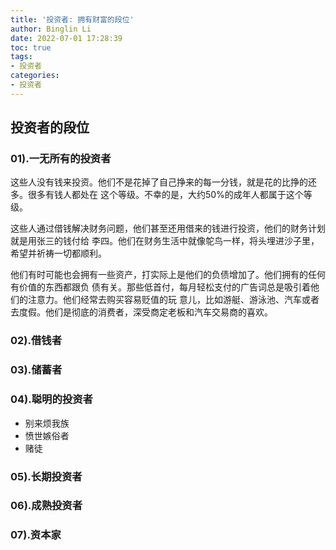 ```yaml
---
title: '投资者: 拥有财富的段位'
author: Binglin Li
date: 2022-07-01 17:28:39
toc: true
tags: 
- 投资者
categories:
- 投资者
---
```


## 投资者的段位
### 01).一无所有的投资者

  这些人没有钱来投资。他们不是花掉了自己挣来的每一分钱，就是花的比挣的还多。很多有钱人都处在
这个等级。不幸的是，大约50%的成年人都属于这个等级。

  这些人通过借钱解决财务问题，他们甚至还用借来的钱进行投资，他们的财务计划就是用张三的钱付给
李四。他们在财务生活中就像鸵鸟一样，将头埋进沙子里，希望并祈祷一切都顺利。

  他们有时可能也会拥有一些资产，打实际上是他们的负债增加了。他们拥有的任何有价值的东西都跟负
债有关。那些低首付，每月轻松支付的广告词总是吸引着他们的注意力。他们经常去购买容易贬值的玩
意儿，比如游艇、游泳池、汽车或者去度假。他们是彻底的消费者，深受商定老板和汽车交易商的喜欢。

### 02).借钱者
### 03).储蓄者 
### 04).聪明的投资者
- 别来烦我族
- 愤世嫉俗者
- 赌徒
### 05).长期投资者
### 06).成熟投资者
### 07).资本家
